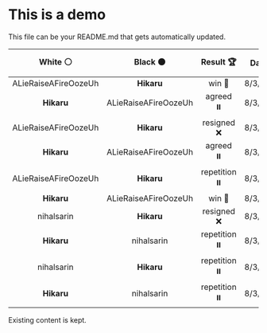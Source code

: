 # This is a demo

This file can be your README.md that gets automatically updated.

<!--START_SECTION:chessStats-->
<!-- Automatically generated with https://github.com/Balastrong/chess-stats-action -->

| White ⚪ | Black ⚫ | Result 🏆 | Date 📅 | Position 🗺️ |
|:---:|:---:|:---:|:---:|:---:|
| ALieRaiseAFireOozeUh | **Hikaru** | win 🥇 | 8/3/2024 | <a href="http://www.ee.unb.ca/cgi-bin/tervo/fen.pl?select=6rk/5p2/1p2p2P/3pP1N1/p4nN1/8/1P2KP2/8 w - -">Link</a> |
| **Hikaru** | ALieRaiseAFireOozeUh | agreed ⏸️ | 8/3/2024 | <a href="http://www.ee.unb.ca/cgi-bin/tervo/fen.pl?select=4r1k1/2p3pp/R4p2/8/8/3PPKP1/7r/R7 w - -">Link</a> |
| ALieRaiseAFireOozeUh | **Hikaru** | resigned ❌ | 8/3/2024 | <a href="http://www.ee.unb.ca/cgi-bin/tervo/fen.pl?select=r1bq1rk1/pp3pbp/3p1Pp1/2pNn3/2P1P3/3B4/PP4PP/R1BQ1RK1 b - -">Link</a> |
| **Hikaru** | ALieRaiseAFireOozeUh | agreed ⏸️ | 8/3/2024 | <a href="http://www.ee.unb.ca/cgi-bin/tervo/fen.pl?select=8/8/7k/6p1/4K1Pb/3B3P/8/8 w - -">Link</a> |
| ALieRaiseAFireOozeUh | **Hikaru** | repetition ⏸️ | 8/3/2024 | <a href="http://www.ee.unb.ca/cgi-bin/tervo/fen.pl?select=8/7p/1p3k1P/8/pp1Nb1R1/3rP3/PP2K3/8 b - -">Link</a> |
| **Hikaru** | ALieRaiseAFireOozeUh | win 🥇 | 8/3/2024 | <a href="http://www.ee.unb.ca/cgi-bin/tervo/fen.pl?select=8/8/3k3P/6P1/6K1/8/8/8 b - -">Link</a> |
| nihalsarin | **Hikaru** | resigned ❌ | 8/3/2024 | <a href="http://www.ee.unb.ca/cgi-bin/tervo/fen.pl?select=2r3k1/4rp2/3R3p/1p2q3/8/1N2PQ2/PP4PP/5RK1 b - -">Link</a> |
| **Hikaru** | nihalsarin | repetition ⏸️ | 8/3/2024 | <a href="http://www.ee.unb.ca/cgi-bin/tervo/fen.pl?select=8/5pk1/7p/4Qp2/8/2PN1q2/3K1b2/8 b - -">Link</a> |
| nihalsarin | **Hikaru** | repetition ⏸️ | 8/3/2024 | <a href="http://www.ee.unb.ca/cgi-bin/tervo/fen.pl?select=2R5/5p1k/2P5/1P6/7P/4pn1P/2r1N3/5K2 b - -">Link</a> |
| **Hikaru** | nihalsarin | repetition ⏸️ | 8/3/2024 | <a href="http://www.ee.unb.ca/cgi-bin/tervo/fen.pl?select=3nN3/8/4p3/p2pPp2/Pp1P1P2/1P2K1k1/8/8 b - -">Link</a> |

<!--END_SECTION:chessStats-->

Existing content is kept.
